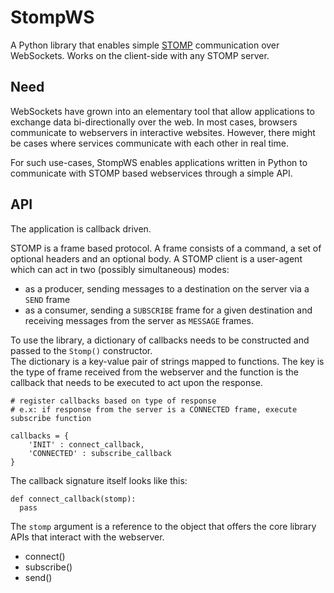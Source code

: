 # StompWS
A Python library that enables simple [STOMP](https://stomp.github.io/) communication over WebSockets. Works on the client-side with any STOMP server.

## Need
WebSockets have grown into an elementary tool that allow applications to exchange data bi-directionally over the web. In most cases, browsers communicate to webservers in interactive websites. However, there might be cases where services communicate with each other in real time.  

For such use-cases, StompWS enables applications written in Python to communicate with STOMP based webservices through a simple API.

## API
The application is callback driven.

STOMP is a frame based protocol. A frame consists of a command, a set of optional headers and an optional body. A STOMP client is a user-agent which can act in two (possibly simultaneous) modes:
- as a producer, sending messages to a destination on the server via a `SEND` frame
- as a consumer, sending a `SUBSCRIBE` frame for a given destination and receiving messages from the server as `MESSAGE` frames.

To use the library, a dictionary of callbacks needs to be constructed and passed to the `Stomp()` constructor.  
The dictionary is a key-value pair of strings mapped to functions. The key is the type of frame received from the webserver and the function is the callback that needs to be executed to act upon the response.

```
# register callbacks based on type of response
# e.x: if response from the server is a CONNECTED frame, execute subscribe function

callbacks = {
    'INIT' : connect_callback,
    'CONNECTED' : subscribe_callback
}
```


The callback signature itself looks like this:
```
def connect_callback(stomp):
  pass
```

The `stomp` argument is a reference to the object that offers the core library APIs that interact with the webserver.
- connect()
- subscribe()
- send()

